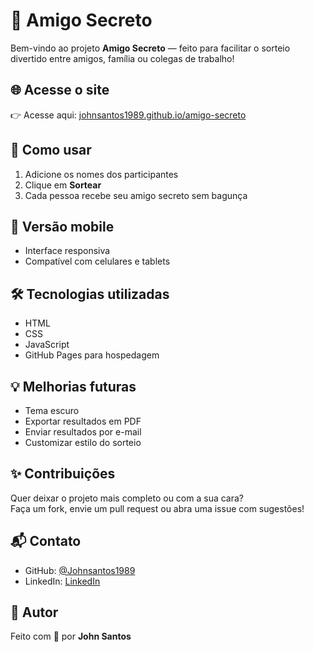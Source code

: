 # 🎁 Amigo Secreto

Bem-vindo ao projeto **Amigo Secreto** — feito para facilitar o sorteio divertido entre amigos, família ou colegas de trabalho!

## 🌐 Acesse o site
👉 Acesse aqui: [johnsantos1989.github.io/amigo-secreto](https://johnsantos1989.github.io/amigo-secreto)

## 🚀 Como usar

1. Adicione os nomes dos participantes
2. Clique em **Sortear**
3. Cada pessoa recebe seu amigo secreto sem bagunça

## 📱 Versão mobile

- Interface responsiva
- Compatível com celulares e tablets

## 🛠️ Tecnologias utilizadas

- HTML
- CSS
- JavaScript
- GitHub Pages para hospedagem

## 💡 Melhorias futuras

- Tema escuro
- Exportar resultados em PDF
- Enviar resultados por e-mail
- Customizar estilo do sorteio

## ✨ Contribuições

Quer deixar o projeto mais completo ou com a sua cara?  
Faça um fork, envie um pull request ou abra uma issue com sugestões!

## 📬 Contato

- GitHub: [@Johnsantos1989](https://github.com/Johnsantos1989)
- LinkedIn: [LinkedIn](https://www.linkedin.com/in/analistafinanceiro-powerbi)

## 📌 Autor

Feito com 💙 por **John Santos**
